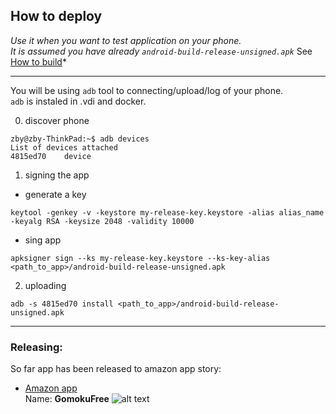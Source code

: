 ## How to deploy
*Use it when you want to test application on your phone.  
It is assumed you have already ```android-build-release-unsigned.apk```*
See [How to build](c.doc/HowToBuild.md.md)*

---

You will be using ```adb``` tool to connecting/upload/log of your phone.  
```adb``` is instaled in .vdi and docker.

0. discover phone  
```
zby@zby-ThinkPad:~$ adb devices
List of devices attached
4815ed70	device
```
1. signing the app   
- generate a key
```
keytool -genkey -v -keystore my-release-key.keystore -alias alias_name -keyalg RSA -keysize 2048 -validity 10000
```
-  sing app
```
apksigner sign --ks my-release-key.keystore --ks-key-alias <path_to_app>/android-build-release-unsigned.apk
```
2. uploading  
```
adb -s 4815ed70 install <path_to_app>/android-build-release-unsigned.apk
```
---
### Releasing:
So far app has been released to amazon app story:
  - [Amazon app](https://developer.amazon.com/apps-and-games/console/apps/list.html?ref_=pe_2190150_146100820)  
 Name: **GomokuFree**
 ![alt text](doc_storage/amazonApp.png)